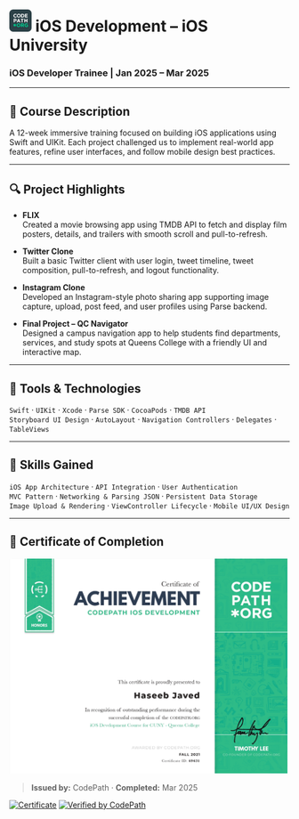 # <img src="https://github.com/haseebjaved4652/Codepath-Intermediate-Web-Development-Course-Web102/blob/main/codepath%20logo.png?raw=true" alt="CodePath Logo" height="40"/> iOS Development – iOS University

### iOS Developer Trainee | Jan 2025 – Mar 2025  

---

## 📱 Course Description

A 12-week immersive training focused on building iOS applications using Swift and UIKit. Each project challenged us to implement real-world app features, refine user interfaces, and follow mobile design best practices.

---

## 🔍 Project Highlights

- **FLIX**  
  Created a movie browsing app using TMDB API to fetch and display film posters, details, and trailers with smooth scroll and pull-to-refresh.

- **Twitter Clone**  
  Built a basic Twitter client with user login, tweet timeline, tweet composition, pull-to-refresh, and logout functionality.

- **Instagram Clone**  
  Developed an Instagram-style photo sharing app supporting image capture, upload, post feed, and user profiles using Parse backend.

- **Final Project – QC Navigator**  
  Designed a campus navigation app to help students find departments, services, and study spots at Queens College with a friendly UI and interactive map.

---

## 🧰 Tools & Technologies

`Swift` · `UIKit` · `Xcode` · `Parse SDK` · `CocoaPods` · `TMDB API`  
`Storyboard UI Design` · `AutoLayout` · `Navigation Controllers` · `Delegates` · `TableViews`

---

## 🧠 Skills Gained

`iOS App Architecture` · `API Integration` · `User Authentication`  
`MVC Pattern` · `Networking & Parsing JSON` · `Persistent Data Storage`  
`Image Upload & Rendering` · `ViewController Lifecycle` · `Mobile UI/UX Design`

---

## 📜 Certificate of Completion

<img src="https://github.com/haseebjaved4652/Codepath-iOS-Development/blob/main/Certificate%20of%20Achievement.jpg?raw=true" alt="Certificate" width="500"/>

> **Issued by:** CodePath · **Completed:** Mar 2025  

[![Certificate](https://img.shields.io/badge/Certificate-View-blue?style=for-the-badge)](https://github.com/haseebjaved4652/Codepath-iOS-Development/blob/main/Certificate%20of%20Achievement.jpg)
[![Verified by CodePath](https://img.shields.io/badge/Verified_by-CodePath-brightgreen?style=for-the-badge)](https://www.codepath.org/)
